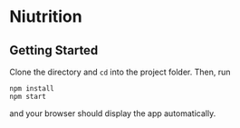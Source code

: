 # Niutrition

## Getting Started

Clone the directory and `cd` into the project folder. Then, run

```
npm install
npm start
```

and your browser should display the app automatically.